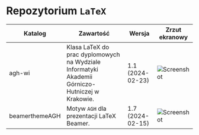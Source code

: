 # Repozytorium `LaTeX`
| Katalog        | Zawartość | Wersja | Zrzut ekranowy |
| -              | -         | -      | -              |
| agh-wi         | Klasa LaTeX do prac dyplomowych na Wydziale Informatyki Akademii Górniczo-Hutniczej w Krakowie. |  1.1 (2024-02-23) |![Screenshot](https://www.icsr.agh.edu.pl/~polak/agh-wi.png "Strona tytułowa") |
| beamerthemeAGH | Motyw `AGH` dla prezentacji LaTeX Beamer. |1.7 (2024-02-15) | ![Screenshot](http://www.icsr.agh.edu.pl/~polak/wms/beamer-AGH.big.png "Slajd tytułowy") |